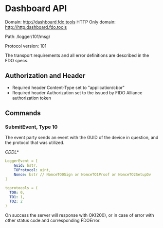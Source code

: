 Dashboard API
===

Domain: http://dashboard.fdo.tools
HTTP Only domain: http://http.dashboard.fdo.tools

Path: /logger/101/msg/

Protocol version: 101

The transport requirements and all error definitions are described in the FDO specs.

## Authorization and Header

- Required header Content-Type set to "application/cbor"
- Required header Authorization set to the issued by FIDO Alliance authorization token

## Commands

### SubmitEvent, Type 10

The event party sends an event with the GUID of the device in question, and the protocol that was utilized.

*CDDL**
```yaml
LoggerEvent = [
    Guid: bstr,
    TOProtocol: uint,
    Nonce: bstr // NonceTO0Sign or NonceTO1Proof or NonceTO2SetupDv 
]

toprotocols = (
  TO0: 0,
  TO1: 1,
  TO2: 2
)
```

On success the server will response with OK(200), or in case of error with other status code and corresponding FDOError.



